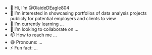 - 👋 Hi, I’m @OlaideDEagle804
- 👀 I’m interested in showcasing portfolios of data analysis projects publicly for potential employers and clients to view
- 🌱 I’m currently learning ...
- 💞️ I’m looking to collaborate on ...
- 📫 How to reach me ...
- 😄 Pronouns: ...
- ⚡ Fun fact: ...

<!---
OlaideDEagle804/OlaideDEagle804 is a ✨ special ✨ repository because its `README.md` (this file) appears on your GitHub profile.
You can click the Preview link to take a look at your changes.
--->
